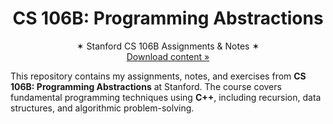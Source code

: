 <p align="center">
  <h1 align="center"><b>CS 106B: Programming Abstractions</b></h1>
  <p align="center">
  ✶ Stanford CS 106B Assignments & Notes ✶
    <br />
    <a href="https://github.com/markmusic27/cs106b/archive/refs/heads/main.zip">Download content »</a>
    <br />
  </p>
</p>

This repository contains my assignments, notes, and exercises from **CS 106B: Programming Abstractions** at Stanford. The course covers fundamental programming techniques using **C++**, including recursion, data structures, and algorithmic problem-solving.